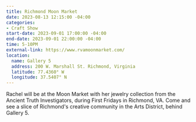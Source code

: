 ```yaml
---
title: Richmond Moon Market
date: 2023-08-13 12:15:00 -04:00
categories:
- Craft Show
start-date: 2023-09-01 17:00:00 -04:00
end-date: 2023-09-01 22:00:00 -04:00
time: 5-10PM
external-link: https://www.rvamoonmarket.com/
location:
  name: Gallery 5
  address: 200 W. Marshall St. Richmond, Virginia
  latitude: 77.4360° W
  longitude: 37.5407° N
---
```


Rachel will be at the Moon Market with her jewelry collection from the Ancient Truth Investigators, during First Fridays in Richmond, VA. Come and see a slice of Richmond's creative community in the Arts District, behind Gallery 5. 